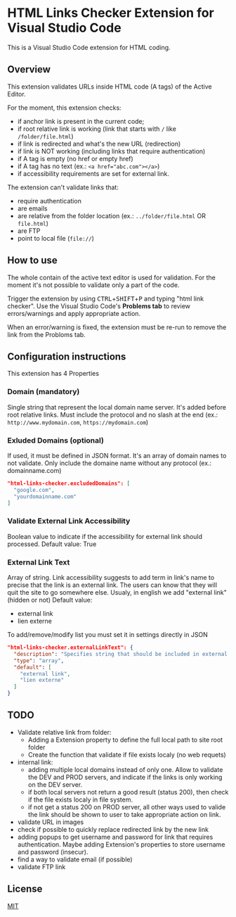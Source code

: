 # HTML Links Checker Extension for Visual Studio Code

This is a Visual Studio Code extension for HTML coding.

## Overview
This extension validates URLs inside HTML code (A tags) of the Active Editor.

For the moment, this extension checks:
+ if anchor link is present in the current code;
+ if root relative link is working (link that starts with ```/``` like ```/folder/file.html```)
+ if link is redirected and what's the new URL (redirection)
+ if link is NOT working (including links that require authentication)
+ if A tag is empty (no href or empty href)
+ if A tag has no text (ex.: ```<a href="abc.com"></a>```)
+ if accessibility requirements are set for external link.

The extension can't validate links that:
+ require authentication
+ are emails
+ are relative from the folder location (ex.: ```../folder/file.html``` OR ```file.html```)
+ are FTP
+ point to local file (```file://```)

## How to use
The whole contain of the active text editor is used for validation.
For the moment it's not possible to validate only a part of the code.

Trigger the extension by using <kbd>CTRL</kbd>+<kbd>SHIFT</kbd>+<kbd>P</kbd> and typing "html link checker".
Use the Visual Studio Code's **Problems tab** to review errors/warnings and apply appropriate action.

When an error/warning is fixed, the extension must be re-run to remove the link from the Probloms tab. 

## Configuration instructions
This extension has 4 Properties

### Domain (mandatory)
Single string that represent the local domain name server. It's added before root relative links. Must include the protocol and no slash at the end (ex.: ```http://www.mydomain.com```, ```https://mydomain.com```)

### Exluded Domains (optional)
If used, it must be defined in JSON format. It's an array of domain names to not validate. Only include the domaine name without any protocol (ex.: domainname.com)
```JSON
"html-links-checker.excludedDomains": [
  "google.com",
  "yourdomainname.com"
]
```

### Validate External Link Accessibility
Boolean value to indicate if the accessibility for external link should processed.
Default value: True

### External Link Text
Array of string.
Link accessibility suggests to add term in link's name to precise that the link is an external link. The users can know that they will quit the site to go somewhere else.
Usualy, in english we add "external link" (hidden or not)
Default value: 
  - external link
  - lien externe

To add/remove/modify list you must set it in settings directly in JSON
```JSON
"html-links-checker.externalLinkText": {
  "description": "Specifies string that should be included in external link text to be accessible",
  "type": "array",
  "default": [
    "external link",
    "lien externe"
  ]
}
```

## TODO
+ Validate relative link from folder:
  + Adding a Extension property to define the full local path to site root folder
  + Create the function that validate if file exists localy (no web requets)
+ internal link:
  + adding multiple local domains instead of only one. Allow to validate the DEV and PROD servers, and indicate if the links is only working on the DEV server.
  + if both local servers not return a good result (status 200), then check if the file exists localy in file system.
  + if not get a status 200 on PROD server, all other ways used to valide the link should be shown to user to take appropriate action on link.
+ validate URL in images
+ check if possible to quickly replace redirected link by the new link
+ adding popups to get username and password for link that requires authentication. Maybe adding Extension's properties to store username and password (insecur).
+ find a way to validate email (if possible)
+ validate FTP link


## License
[MIT](https://choosealicense.com/licenses/mit/)